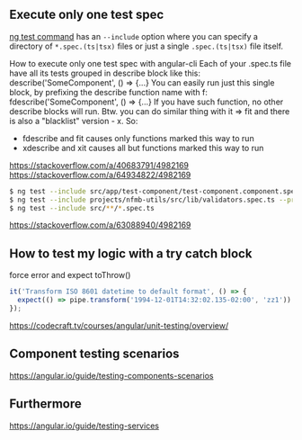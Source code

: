 
## Execute only one test spec
[ng test command](https://angular.io/cli/test) has an `--include` option where you can specify a directory of `*.spec.(ts|tsx)` files or just a single `.spec.(ts|tsx)` file itself.

How to execute only one test spec with angular-cli
Each of your .spec.ts file have all its tests grouped in describe block like this:
describe('SomeComponent', () => {...}
You can easily run just this single block, by prefixing the describe function name with f:
fdescribe('SomeComponent', () => {...}
If you have such function, no other describe blocks will run. Btw. you can do similar thing with it => fit and there is also a "blacklist" version - x. So:

- fdescribe and fit causes only functions marked this way to run
- xdescribe and xit causes all but functions marked this way to run

https://stackoverflow.com/a/40683791/4982169
https://stackoverflow.com/a/64934822/4982169

```sh
$ ng test --include src/app/test-component/test-component.component.spec.ts
$ ng test --include projects/nfmb-utils/src/lib/validators.spec.ts --project nfmb-utils
$ ng test --include src/**/*.spec.ts
```

https://stackoverflow.com/a/63088940/4982169


## How to test my logic with a try catch block
force error and expect toThrow()

```ts
it('Transform ISO 8601 datetime to default format', () => {
  expect(() => pipe.transform('1994-12-01T14:32:02.135-02:00', 'zz1')).toThrow();
});
```

https://codecraft.tv/courses/angular/unit-testing/overview/

## Component testing scenarios

https://angular.io/guide/testing-components-scenarios

## Furthermore

https://angular.io/guide/testing-services